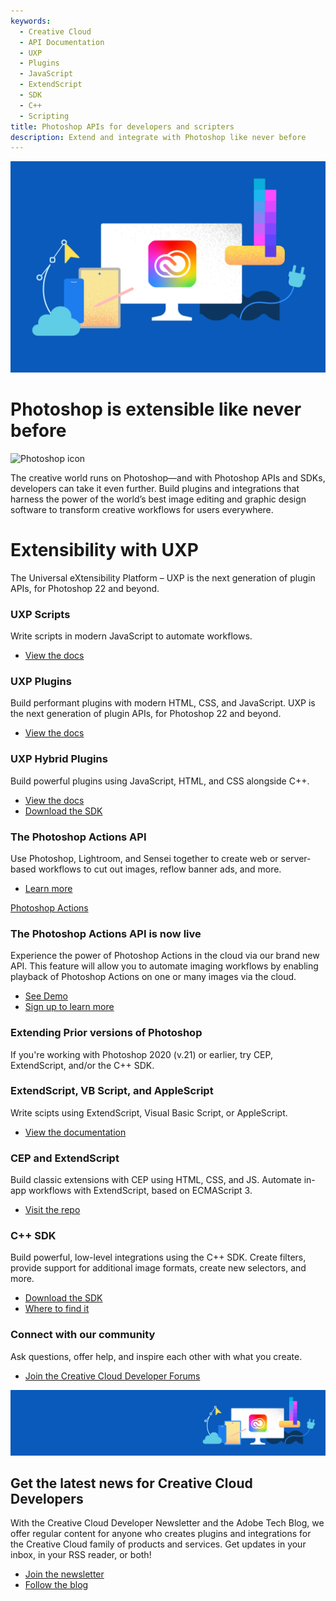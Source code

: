 ```yaml
---
keywords:
  - Creative Cloud
  - API Documentation
  - UXP
  - Plugins
  - JavaScript
  - ExtendScript
  - SDK
  - C++
  - Scripting
title: Photoshop APIs for developers and scripters
description: Extend and integrate with Photoshop like never before
---
```


<Hero slots="image, heading, icon, text" variant="halfwidth" />

![Creative Cloud banner](images/cc-hero.png)

# Photoshop is extensible like never before

![Photoshop icon](https://adobe.io/shared/icons/ps_appicon_64.svg)

The creative world runs on Photoshop—and with Photoshop APIs and SDKs, developers can take it even further. Build plugins and integrations that harness the power of the world’s best image editing and graphic design software to transform creative workflows for users everywhere.

<TitleBlock slots="heading, text" theme="dark" />

# Extensibility with UXP

The Universal eXtensibility Platform – UXP is the next generation of plugin APIs, for Photoshop 22 and beyond.

<TextBlock slots="heading, text, buttons" width="33%" theme="dark" isCentered />

### UXP Scripts

Write scripts in modern JavaScript to automate workflows.

- [View the docs](uxp)

<TextBlock slots="heading, text, buttons" width="33%" theme="dark" isCentered />

### UXP Plugins

Build performant plugins with modern HTML, CSS, and JavaScript. UXP is the next generation of plugin APIs, for Photoshop 22 and beyond.

- [View the docs](uxp)

<TextBlock slots="heading, text, buttons" width="33%" theme="dark" isCentered />

### UXP Hybrid Plugins

Build powerful plugins using JavaScript, HTML, and CSS alongside C++.

- [View the docs](uxp)
- [Download the SDK](uxp)


<TitleBlock slots="heading, text, buttons" theme="dark" />

### The Photoshop Actions API

Use Photoshop, Lightroom, and Sensei together to create web or server-based workflows to cut out images, reflow banner ads, and more.

- [Learn more](../apis/creativecloud/photo-imaging-api.html)

<TextBlock slots="video, heading, text, buttons" theme="dark" />

[Photoshop Actions](https://youtu.be/_iZa1NoWMTg)

### The Photoshop Actions API is now live

Experience the power of Photoshop Actions in the cloud via our brand new API. This feature will allow you to automate imaging workflows by enabling playback of Photoshop Actions on one or many images via the cloud.

- [See Demo](https://www.adobe.io/photoshop/api/demo/?ref=psactions)
- [Sign up to learn more](https://www.adobe.io/photoshop/api/signup/?ref=signup)



<TitleBlock slots="heading, text" theme="light" />

### Extending Prior versions of Photoshop 

If you're working with Photoshop 2020 (v.21) or earlier, try CEP, ExtendScript, and/or the C++ SDK.

<TextBlock slots="heading, text, buttons" width="33%" theme="dark" isCentered />

### ExtendScript, VB Script, and AppleScript

Write scipts using ExtendScript, Visual Basic Script, or AppleScript.

- [View the documentation](https://github.com/Adobe-CEP/CEP-Resources/tree/master/Documentation/Product%20specific%20Documentation/Photoshop%20Scripting)

<TextBlock slots="heading, text, buttons" width="33%" theme="dark" isCentered />

### CEP and ExtendScript

Build classic extensions with CEP using HTML, CSS, and JS. Automate in-app workflows with ExtendScript, based on ECMAScript 3.

- [Visit the repo](https://github.com/Adobe-CEP/CEP-Resources/blob/master/CEP_10.x/Documentation/CEP%2010.0%20HTML%20Extension%20Cookbook.md)

<TextBlock slots="heading, text, buttons" width="25%" theme="dark" isCentered />

### C++ SDK

Build powerful, low-level integrations using the C++ SDK. Create filters, provide support for additional image formats, create new selectors, and more.

- [Download the SDK](https://developer.adobe.com/console/servicesandapis/ps)
- [Where to find it](https://medium.com/adobetech/locate-and-download-the-photoshop-c-sdk-4f0e55f091ae?source=friends_link&sk=81164b58cf1d034ccfaa73275d7edb58)


<TextBlock slots="heading, text, buttons" width="50%" theme="light" isCentered />

### Connect with our community

Ask questions, offer help, and inspire each other with what you create.

- [Join the Creative Cloud Developer Forums](https://forums.creativeclouddeveloper.com)



<SummaryBlock slots="image, heading, text, buttons" background="rgb(9, 90, 186)" />

![CC banner](images/cc-banner.png)

## Get the latest news for Creative Cloud Developers

With the Creative Cloud Developer Newsletter and the Adobe Tech Blog, we offer regular content for anyone who creates plugins and integrations for the Creative Cloud family of products and services. Get updates in your inbox, in your RSS reader, or both!

- [Join the newsletter](http://adobe.ly/devnews)
- [Follow the blog](https://medium.com/adobetech)
